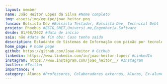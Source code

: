 ```yaml
---
layout: member
name: João Heitor Lopes da Silva #Nome completo
img: assets/img/equipe/joao_heitor.png
funcao: Bolsista Dev #Bolsista Testador, Bolsista Dev, Technical Debt
projeto: Phoebus #ESIG,SNET,Universi.me,Engenharia.Software
desde: 01/08/2022 #data de início
saiu: não #data de fim obs: Caso tenha saido
description: Estudante de Sistemas de Informação com paixão por tecnologia, desenvolvimento, games e café. Com habilidades no desenvolvimento backend utilizando liguagem C, Java e JavaScript, além de conhecimentos em desenvolvimento web com HTML, CSS e JavaScript. Teve oportunidade pelo projeto para aprendizado de EMV, pagamentos eletronicos, wmls e comunicação com APIs. Além de desenvolver e aplicar seus conhecimentos em linguagem C e padrões de projeto. 
home_page: # home page
github: https://github.com/Joao-Heitor # Github 
linkedin: https://www.linkedin.com/in/joao-heitor-lopes/ #LinkedIn 
instagram: https://www.instagram.com/joao_heitor__/ #Instagram 
twitter: #Twitter
importance: 4
category: Alunos #Professores, Colaboradores externos, Alunos, Ex-alunos
---
```


